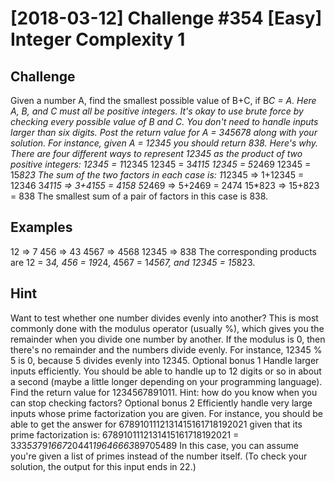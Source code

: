 ﻿# [2018-03-12] Challenge #354 [Easy] Integer Complexity 1
## Challenge
Given a number A, find the smallest possible value of B+C, if B*C = A. Here A, B, and C must all be positive integers. It's okay to use brute force by checking every possible value of B and C. You don't need to handle inputs larger than six digits. Post the return value for A = 345678 along with your solution.
For instance, given A = 12345 you should return 838. Here's why. There are four different ways to represent 12345 as the product of two positive integers:
12345 = 1*12345
12345 = 3*4115
12345 = 5*2469
12345 = 15*823
The sum of the two factors in each case is:
1*12345 => 1+12345 = 12346
3*4115 => 3+4155 = 4158
5*2469 => 5+2469 = 2474
15*823 => 15+823 = 838
The smallest sum of a pair of factors in this case is 838.
## Examples
12 => 7
456 => 43
4567 => 4568
12345 => 838
The corresponding products are 12 = 3*4, 456 = 19*24, 4567 = 1*4567, and 12345 = 15*823.
## Hint
Want to test whether one number divides evenly into another? This is most commonly done with the modulus operator (usually %), which gives you the remainder when you divide one number by another. If the modulus is 0, then there's no remainder and the numbers divide evenly. For instance, 12345 % 5 is 0, because 5 divides evenly into 12345.
Optional bonus 1
Handle larger inputs efficiently. You should be able to handle up to 12 digits or so in about a second (maybe a little longer depending on your programming language). Find the return value for 1234567891011.
Hint: how do you know when you can stop checking factors?
Optional bonus 2
Efficiently handle very large inputs whose prime factorization you are given. For instance, you should be able to get the answer for 6789101112131415161718192021 given that its prime factorization is:
6789101112131415161718192021 = 3*3*3*53*79*1667*20441*19646663*89705489
In this case, you can assume you're given a list of primes instead of the number itself. (To check your solution, the output for this input ends in 22.)